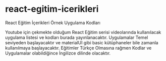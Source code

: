# react-egitim-icerikleri
React Eğitim İçerikleri Örnek Uygulama Kodları

Youtube için çekmekte olduğum React Eğitim serisi videolarında kullanılacak uygulama listesi ve kodları burada yayınlanacaktır.
Uygulamalar Temel seviyeden başlayacaktır ve materialUI gibi basic kütüphaneler bile zamanla kullanılmaya başlayacaktır. Eğitimler Türkçe Olmasına rağmen Kodlar ve Uygulamalar olabildiğince İngilizce dilinde olacaktır.
